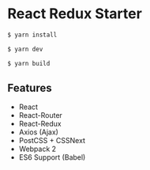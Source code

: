 # React Redux Starter

```sh
$ yarn install
```

```sh
$ yarn dev
```
```sh
$ yarn build
```

## Features

- React
- React-Router
- React-Redux
- Axios (Ajax)
- PostCSS + CSSNext
- Webpack 2
- ES6 Support (Babel)